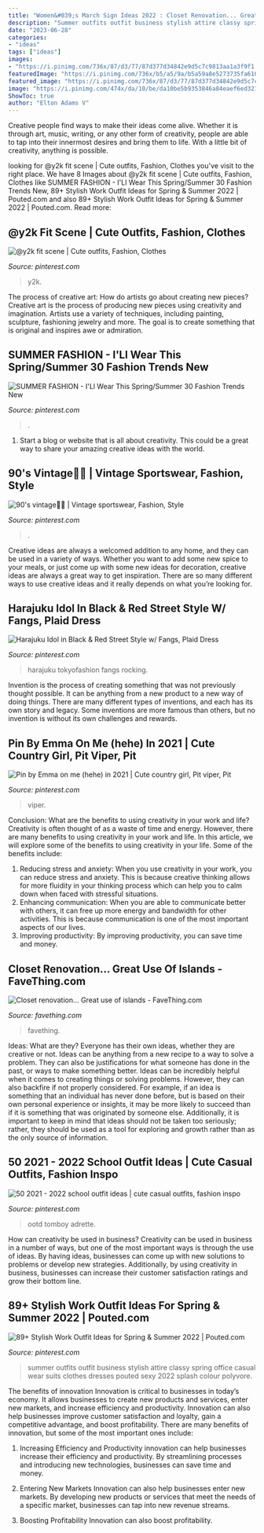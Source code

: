 ```yaml
---
title: "Women&#039;s March Sign Ideas 2022 : Closet Renovation... Great Use Of Islands"
description: "Summer outfits outfit business stylish attire classy spring office casual wear suits clothes dresses pouted sexy 2022 splash colour polyvore"
date: "2023-06-28"
categories:
- "ideas"
tags: ["ideas"]
images:
- "https://i.pinimg.com/736x/87/d3/77/87d377d34842e9d5c7c9813aa1a3f9f1.jpg"
featuredImage: "https://i.pinimg.com/736x/b5/a5/9a/b5a59a8e5273735fa61086074d57f0d6.jpg"
featured_image: "https://i.pinimg.com/736x/87/d3/77/87d377d34842e9d5c7c9813aa1a3f9f1.jpg"
image: "https://i.pinimg.com/474x/da/10/be/da10be5b9353846a84eaef6ed321433a.jpg"
ShowToc: true
author: "Elton Adams V"
---
```



Creative people find ways to make their ideas come alive. Whether it is through art, music, writing, or any other form of creativity, people are able to tap into their innermost desires and bring them to life. With a little bit of creativity, anything is possible.

	

		
looking for @y2k fit scene | Cute outfits, Fashion, Clothes you've visit to the right place. We have 8 Images about @y2k fit scene | Cute outfits, Fashion, Clothes like SUMMER FASHION - I&#039;Ll Wear This Spring/Summer 30 Fashion Trends New, 89+ Stylish Work Outfit Ideas for Spring &amp; Summer 2022 | Pouted.com and also 89+ Stylish Work Outfit Ideas for Spring &amp; Summer 2022 | Pouted.com. Read more:
		
    
## @y2k Fit Scene | Cute Outfits, Fashion, Clothes

<img loading=lazy src="https://i.pinimg.com/736x/f8/11/8e/f8118e959e9932aada4906fd3ef5f3ab.jpg" onerror="this.onerror=null;this.src='https://tse4.mm.bing.net/th?id=OIP.7cfX70Si43O0ErA8AfpsCQHaIo&amp;pid=15.1';" alt="@y2k fit scene | Cute outfits, Fashion, Clothes">

_Source: pinterest.com_

>y2k. 

	

The process of creative art: How do artists go about creating new pieces?
Creative art is the process of producing new pieces using creativity and imagination. Artists use a variety of techniques, including painting, sculpture, fashioning jewelry and more. The goal is to create something that is original and inspires awe or admiration.

    
## SUMMER FASHION - I&#039;Ll Wear This Spring/Summer 30 Fashion Trends New

<img loading=lazy src="https://i.pinimg.com/736x/87/d3/77/87d377d34842e9d5c7c9813aa1a3f9f1.jpg" onerror="this.onerror=null;this.src='https://tse2.mm.bing.net/th?id=OIP.6C3c1LAyOfcvcuUTaW4vOAHaLJ&amp;pid=15.1';" alt="SUMMER FASHION - I&#039;Ll Wear This Spring/Summer 30 Fashion Trends New">

_Source: pinterest.com_

>. 

	

1. Start a blog or website that is all about creativity. This could be a great way to share your amazing creative ideas with the world.

    
## 90&#039;s Vintage💟💟 | Vintage Sportswear, Fashion, Style

<img loading=lazy src="https://i.pinimg.com/736x/9a/db/5d/9adb5dc021dd9d4a637151e4d3b82302.jpg" onerror="this.onerror=null;this.src='https://tse1.mm.bing.net/th?id=OIP.MInu65XOSyVi77U08_tghAHaNK&amp;pid=15.1';" alt="90&#039;s vintage💟💟 | Vintage sportswear, Fashion, Style">

_Source: pinterest.com_

>. 

	

Creative ideas are always a welcomed addition to any home, and they can be used in a variety of ways. Whether you want to add some new spice to your meals, or just come up with some new ideas for decoration, creative ideas are always a great way to get inspiration. There are so many different ways to use creative ideas and it really depends on what you’re looking for.

    
## Harajuku Idol In Black &amp; Red Street Style W/ Fangs, Plaid Dress

<img loading=lazy src="https://i.pinimg.com/736x/b9/36/f6/b936f696cb89b258b4bc3b21357ea672.jpg" onerror="this.onerror=null;this.src='https://tse3.mm.bing.net/th?id=OIP.PnXVPa4xMGhoOdygqUJhWAHaLH&amp;pid=15.1';" alt="Harajuku Idol in Black &amp; Red Street Style w/ Fangs, Plaid Dress">

_Source: pinterest.com_

>harajuku tokyofashion fangs rocking. 

	

Invention is the process of creating something that was not previously thought possible. It can be anything from a new product to a new way of doing things. There are many different types of inventions, and each has its own story and legacy. Some inventions are more famous than others, but no invention is without its own challenges and rewards.

    
## Pin By Emma On Me (hehe) In 2021 | Cute Country Girl, Pit Viper, Pit

<img loading=lazy src="https://i.pinimg.com/736x/b5/a5/9a/b5a59a8e5273735fa61086074d57f0d6.jpg" onerror="this.onerror=null;this.src='https://tse4.mm.bing.net/th?id=OIP.eryA0KttkTKezYMq23W_fwHaJ3&amp;pid=15.1';" alt="Pin by Emma on me (hehe) in 2021 | Cute country girl, Pit viper, Pit">

_Source: pinterest.com_

>viper. 

	

Conclusion: What are the benefits to using creativity in your work and life?
Creativity is often thought of as a waste of time and energy. However, there are many benefits to using creativity in your work and life. In this article, we will explore some of the benefits to using creativity in your life. Some of the benefits include: 
1) Reducing stress and anxiety: When you use creativity in your work, you can reduce stress and anxiety. This is because creative thinking allows for more fluidity in your thinking process which can help you to calm down when faced with stressful situations. 
2) Enhancing communication: When you are able to communicate better with others, it can free up more energy and bandwidth for other activities. This is because communication is one of the most important aspects of our lives. 
3) Improving productivity: By improving productivity, you can save time and money.

    
## Closet Renovation... Great Use Of Islands - FaveThing.com

<img loading=lazy src="http://www.favething.com/uploads/images/main-fave-images/main-fc7167a97ed1e3d1dd3da3c80d65e7fe.jpg" onerror="this.onerror=null;this.src='https://tse2.mm.bing.net/th?id=OIP.YwLGIozXkX8jORegZGW_PAHaF7&amp;pid=15.1';" alt="Closet renovation... Great use of islands - FaveThing.com">

_Source: favething.com_

>favething. 

	

Ideas: What are they?
Everyone has their own ideas, whether they are creative or not. Ideas can be anything from a new recipe to a way to solve a problem. They can also be justifications for what someone has done in the past, or ways to make something better. 
Ideas can be incredibly helpful when it comes to creating things or solving problems. However, they can also backfire if not properly considered. For example, if an idea is something that an individual has never done before, but is based on their own personal experience or insights, it may be more likely to succeed than if it is something that was originated by someone else. Additionally, it is important to keep in mind that ideas should not be taken too seriously; rather, they should be used as a tool for exploring and growth rather than as the only source of information.

    
## 50 2021 - 2022 School Outfit Ideas | Cute Casual Outfits, Fashion Inspo

<img loading=lazy src="https://i.pinimg.com/474x/da/10/be/da10be5b9353846a84eaef6ed321433a.jpg" onerror="this.onerror=null;this.src='https://tse3.mm.bing.net/th?id=OIP.UaLHZPjxlxvS4zr4nBKGjwAAAA&amp;pid=15.1';" alt="50 2021 - 2022 school outfit ideas | cute casual outfits, fashion inspo">

_Source: pinterest.com_

>ootd tomboy adrette. 

	

How can creativity be used in business?
Creativity can be used in business in a number of ways, but one of the most important ways is through the use of ideas. By having ideas, businesses can come up with new solutions to problems or develop new strategies. Additionally, by using creativity in business, businesses can increase their customer satisfaction ratings and grow their bottom line.

    
## 89+ Stylish Work Outfit Ideas For Spring &amp; Summer 2022 | Pouted.com

<img loading=lazy src="https://i.pinimg.com/736x/6b/45/ee/6b45ee05d1bb65ae3fb54879481d0799--business-suits-for-women-business-outfits.jpg" onerror="this.onerror=null;this.src='https://tse3.mm.bing.net/th?id=OIP.5Yys-n7YcSXCrIPhHRhwqQHaHa&amp;pid=15.1';" alt="89+ Stylish Work Outfit Ideas for Spring &amp; Summer 2022 | Pouted.com">

_Source: pinterest.com_

>summer outfits outfit business stylish attire classy spring office casual wear suits clothes dresses pouted sexy 2022 splash colour polyvore. 

	

The benefits of innovation
Innovation is critical to businesses in today’s economy. It allows businesses to create new products and services, enter new markets, and increase efficiency and productivity. Innovation can also help businesses improve customer satisfaction and loyalty, gain a competitive advantage, and boost profitability.
There are many benefits of innovation, but some of the most important ones include:

1. Increasing Efficiency and Productivity
innovation can help businesses increase their efficiency and productivity. By streamlining processes and introducing new technologies, businesses can save time and money.

2. Entering New Markets
Innovation can also help businesses enter new markets. By developing new products or services that meet the needs of a specific market, businesses can tap into new revenue streams.

3. Boosting Profitability
Innovation can also boost profitability.

